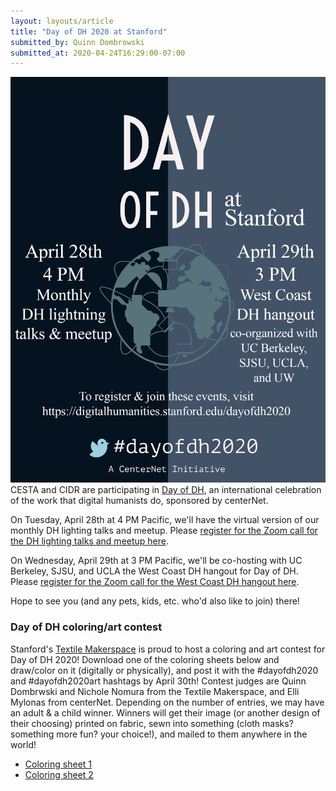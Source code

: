 ```yaml
---
layout: layouts/article
title: "Day of DH 2020 at Stanford"
submitted_by: Quinn Dombrowski
submitted_at: 2020-04-24T16:29:00-07:00
---
```


![](../post-images/Day_of_DH_Stanford_0.png)CESTA and CIDR are participating in [Day of DH](https://dhcenternet.org/initiatives/day-of-dh/2020), an international celebration of the work that digital humanists do, sponsored by centerNet.


On Tuesday, April 28th at 4 PM Pacific, we'll have the virtual version of our monthly DH lighting talks and meetup. Please [register for the Zoom call for the DH lighting talks and meetup here](https://stanford.zoom.us/meeting/register/tJwldeytpzsrGNCRMbG4J6yB0mJKicqNZEnh).


On Wednesday, April 29th at 3 PM Pacific, we'll be co-hosting with UC Berkeley, SJSU, and UCLA the West Coast DH hangout for Day of DH. Please [register for the Zoom call for the West Coast DH hangout here](https://stanford.zoom.us/meeting/register/tJAvf-msqj8vEtZg2frGmjlS6cGcYIsuxXCD).


Hope to see you (and any pets, kids, etc. who'd also like to join) there!





### Day of DH coloring/art contest


Stanford's [Textile Makerspace](https://textilemakerspace.sites.stanford.edu/) is proud to host a coloring and art contest for Day of DH 2020! Download one of the coloring sheets below and draw/color on it (digitally or physically), and post it with the #dayofdh2020 and #dayofdh2020art hashtags by April 30th! Contest judges are Quinn Dombrwski and Nichole Nomura from the Textile Makerspace, and Elli Mylonas from centerNet. Depending on the number of entries, we may have an adult & a child winner. Winners will get their image (or another design of their choosing) printed on fabric, sewn into something (cloth masks? something more fun? your choice!), and mailed to them anywhere in the world!


* [Coloring sheet 1](https://digitalhumanities.stanford.edu/sites/g/files/sbiybj8071/f/field/image/dayofdh2020_coloring1.png)
* [Coloring sheet 2](https://digitalhumanities.stanford.edu/sites/g/files/sbiybj8071/f/field/image/dayofdh2020_coloring2.png)
